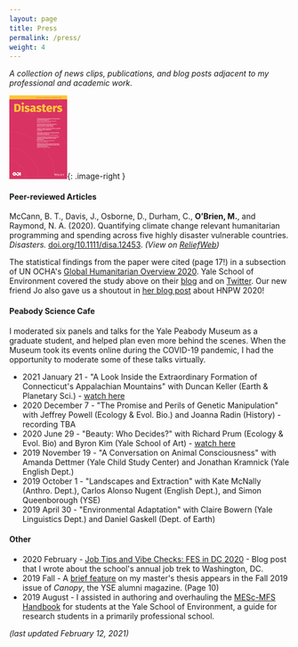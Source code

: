```yaml
---
layout: page
title: Press
permalink: /press/
weight: 4
---
```

<style type="text/css">
.image-right {
	display: block; 
	padding-left: 15px;
	float: right;
}
</style>


*A collection of news clips, publications, and blog posts adjacent to my professional and academic work.*

![Disasters cover](/myassets/disasters_cover.jpg){: .image-right }

#### Peer-reviewed Articles  
McCann, B. T., Davis, J., Osborne, D., Durham, C., **O’Brien, M.**, and Raymond, N. A. (2020). Quantifying climate change relevant humanitarian programming and spending across five highly disaster vulnerable countries. *Disasters.* [doi.org/10.1111/disa.12453](https://doi.org/10.1111/disa.12453). *(View on [ReliefWeb](https://reliefweb.int/report/syrian-arab-republic/quantifying-climate-change-relevant-humanitarian-programming-and))*


The statistical findings from the paper were cited (page 17!) in a subsection of UN OCHA's [Global Humanitarian Overview 2020](https://www.unocha.org/global-humanitarian-overview-2020 "Global Humanitarian Overview 2020"). Yale School of Environment covered the study above on their [blog](https://environment.yale.edu/news/article/yaleled-study-cited-by-un-shows-lack-of-funding-for-climate-change-in-disaster-relief/) and on [Twitter](https://twitter.com/EnvironmentYale/status/1225853881025990660). Our new friend Jo also gave us a shoutout in [her blog post](https://www.redr.org.uk/Blog/February/My-Five-Takeaways-from-the-Humanitarian-Networks-a) about HNPW 2020! 

#### Peabody Science Cafe
I moderated six panels and talks for the Yale Peabody Museum as a graduate student, and helped plan even more behind the scenes. When the Museum took its events online during the COVID-19 pandemic, I had the opportunity to moderate some of these talks virtually. 

* 2021 January 21 - "A Look Inside the Extraordinary Formation of Connecticut's Appalachian Mountains" with Duncan Keller (Earth & Planetary Sci.) - [watch here](https://youtu.be/WnHrprqQeag)
* 2020 December 7 - "The Promise and Perils of Genetic Manipulation" with Jeffrey Powell (Ecology & Evol. Bio.) and Joanna Radin (History) - recording TBA
* 2020 June 29 - "Beauty: Who Decides?" with Richard Prum (Ecology & Evol. Bio) and Byron Kim (Yale School of Art) - [watch here](https://youtu.be/PfYNU5XeuzU)
* 2019 November 19 - "A Conversation on Animal Consciousness" with Amanda Dettmer (Yale Child Study Center) and Jonathan Kramnick (Yale English Dept.)
* 2019 October 1 - "Landscapes and Extraction" with Kate McNally (Anthro. Dept.), Carlos Alonso Nugent (English Dept.), and Simon Queenborough (YSE)
* 2019 April 30 - "Environmental Adaptation" with Claire Bowern (Yale Linguistics Dept.) and Daniel Gaskell (Dept. of Earth)



#### Other
* 2020 February - [Job Tips and Vibe Checks: FES in DC 2020](https://environment.yale.edu/blog/2020/02/job-tips-and-vibe-checks-fes-in-dc-2020/ ) - Blog post that I wrote about the school's annual job trek to Washington, DC.
* 2019 Fall - A [brief feature](https://environment.yale.edu/content/documents/00016720/Canopy-Fall-2019.pdf) on my master's thesis appears in the Fall 2019 issue of _Canopy_, the YSE alumni magazine. (Page 10)
* 2019 August - I assisted in authoring and overhauling the [MESc-MFS Handbook](https://environment.yale.edu/content/documents/00017842/MESc-and-MFS-Student-Handbook-2020-2021.pdf?1598893030) for students at the Yale School of Environment, a guide for research students in a primarily professional school. 



_(last updated February 12, 2021)_

